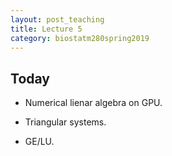 ```yaml
---
layout: post_teaching
title: Lecture 5
category: biostatm280spring2019
---
```


## Today

* Numerical lienar algebra on GPU.

* Triangular systems.

* GE/LU.

